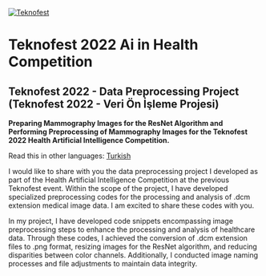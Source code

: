 [![Teknofest](https://cdn.teknofest.org/media/uploads/2023/02/22/saglkta-yz.png)](https://www.teknofest.org/en/competitions/competition/34)


# Teknofest 2022 Ai in Health Competition

## Teknofest 2022 - Data Preprocessing Project (Teknofest 2022 - Veri Ön İşleme Projesi)

**Preparing Mammography Images for the ResNet Algorithm and Performing Preprocessing of Mammography Images for the Teknofest 2022 Health Artificial Intelligence Competition.**

Read this in other languages: [Turkish](https://github.com/erdemormann/teknofest-2022-ai-in-health-competition/blob/main/README.tr.md)

I would like to share with you the data preprocessing project I developed as part of the Health Artificial Intelligence Competition at the previous Teknofest event. Within the scope of the project, I have developed specialized preprocessing codes for the processing and analysis of .dcm extension medical image data. I am excited to share these codes with you.

In my project, I have developed code snippets encompassing image preprocessing steps to enhance the processing and analysis of healthcare data. Through these codes, I achieved the conversion of .dcm extension files to .png format, resizing images for the ResNet algorithm, and reducing disparities between color channels. Additionally, I conducted image naming processes and file adjustments to maintain data integrity.
